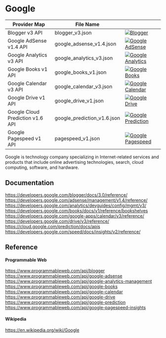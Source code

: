 # Google

| Provider Map | File Name | |
|------------------------------|------------------------------|--------------------------------------------------------------------------------------------------------------------------------------------------------------------------------------------------------------------------------------------------------------------|
| Blogger v3 API | blogger_v3.json | [![Blogger](https://d233zlhvpze22y.cloudfront.net/github/bitscoopaddbuttonxsmall.png)](https://bitscoop.com/maps/create?source=https://raw.githubusercontent.com/bitscooplabs/provider-maps/master/google/blogger_v3.json) |
| Google AdSense v1.4 API | google_adsense_v1.4.json | [![Google AdSense](https://d233zlhvpze22y.cloudfront.net/github/bitscoopaddbuttonxsmall.png)](https://bitscoop.com/maps/create?source=https://raw.githubusercontent.com/bitscooplabs/provider-maps/master/google/google_adsense_v1.4.json) |
| Google Analytics v3 API | google_analytics_v3.json | [![Google Analytics](https://d233zlhvpze22y.cloudfront.net/github/bitscoopaddbuttonxsmall.png)](https://bitscoop.com/maps/create?source=https://raw.githubusercontent.com/bitscooplabs/provider-maps/master/google/google_analytics_v3.json) |
| Google Books v1 API | google_books_v1.json | [![Google Books](https://d233zlhvpze22y.cloudfront.net/github/bitscoopaddbuttonxsmall.png)](https://bitscoop.com/maps/create?source=https://raw.githubusercontent.com/bitscooplabs/provider-maps/master/google/google_books_v1.json) |
| Google Calendar v3 API | google_calendar_v3.json | [![Google Calendar](https://d233zlhvpze22y.cloudfront.net/github/bitscoopaddbuttonxsmall.png)](https://bitscoop.com/maps/create?source=https://raw.githubusercontent.com/bitscooplabs/provider-maps/master/google/google_calendar_v3.json) |
| Google Drive v1 API | google_drive_v1.json | [![Google Drive](https://d233zlhvpze22y.cloudfront.net/github/bitscoopaddbuttonxsmall.png)](https://bitscoop.com/maps/create?source=https://raw.githubusercontent.com/bitscooplabs/provider-maps/master/google/google_drive_v1.json) |
| Google Cloud Prediction v1.6 API | google_prediction_v1.6.json | [![Google Prediction](https://d233zlhvpze22y.cloudfront.net/github/bitscoopaddbuttonxsmall.png)](https://bitscoop.com/maps/create?source=https://raw.githubusercontent.com/bitscooplabs/provider-maps/master/google/google_prediction_v1.6.json) |
| Google Pagespeed v1 API | pagespeed_v1.json | [![Google Pagespeed](https://d233zlhvpze22y.cloudfront.net/github/bitscoopaddbuttonxsmall.png)](https://bitscoop.com/maps/create?source=https://raw.githubusercontent.com/bitscooplabs/provider-maps/master/google/pagespeed_v1.json) |

Google is technology company specializing in Internet-related services and products that include online advertising technologies, search, cloud computing, software, and hardware.

## Documentation
https://developers.google.com/blogger/docs/3.0/reference/
https://developers.google.com/adsense/management/v1.4/reference/
https://developers.google.com/analytics/devguides/config/mgmt/v3/
https://developers.google.com/books/docs/v1/reference/bookshelves
https://developers.google.com/google-apps/calendar/v3/reference/
https://developers.google.com/drive/v3/reference/
https://cloud.google.com/prediction/docs/apis
https://developers.google.com/speed/docs/insights/v2/reference/

## Reference

#### Programmable Web
https://www.programmableweb.com/api/blogger
https://www.programmableweb.com/api/google-adsense
https://www.programmableweb.com/api/google-analytics-management
https://www.programmableweb.com/api/google-books
https://www.programmableweb.com/api/google-calendar
https://www.programmableweb.com/api/google-drive
https://www.programmableweb.com/api/google-prediction
https://www.programmableweb.com/api/google-pagespeed-insights

#### Wikipedia
https://en.wikipedia.org/wiki/Google
